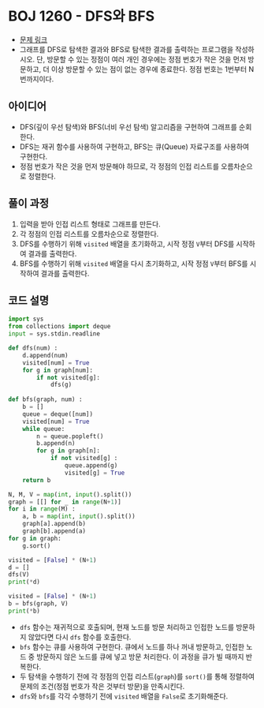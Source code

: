 # BOJ 1260 - DFS와 BFS
- [문제 링크](https://www.acmicpc.net/problem/1260)
- 그래프를 DFS로 탐색한 결과와 BFS로 탐색한 결과를 출력하는 프로그램을 작성하시오. 단, 방문할 수 있는 정점이 여러 개인 경우에는 정점 번호가 작은 것을 먼저 방문하고, 더 이상 방문할 수 있는 점이 없는 경우에 종료한다. 정점 번호는 1번부터 N번까지이다.

## 아이디어
- DFS(깊이 우선 탐색)와 BFS(너비 우선 탐색) 알고리즘을 구현하여 그래프를 순회한다.
- DFS는 재귀 함수를 사용하여 구현하고, BFS는 큐(Queue) 자료구조를 사용하여 구현한다.
- 정점 번호가 작은 것을 먼저 방문해야 하므로, 각 정점의 인접 리스트를 오름차순으로 정렬한다.

## 풀이 과정
1. 입력을 받아 인접 리스트 형태로 그래프를 만든다.
2. 각 정점의 인접 리스트를 오름차순으로 정렬한다.
3. DFS를 수행하기 위해 `visited` 배열을 초기화하고, 시작 정점 `V`부터 DFS를 시작하여 결과를 출력한다.
4. BFS를 수행하기 위해 `visited` 배열을 다시 초기화하고, 시작 정점 `V`부터 BFS를 시작하여 결과를 출력한다.

## 코드 설명
```python
import sys
from collections import deque
input = sys.stdin.readline

def dfs(num) :
    d.append(num)
    visited[num] = True
    for g in graph[num]:
        if not visited[g]:
            dfs(g)
            
def bfs(graph, num) :
    b = []
    queue = deque([num])
    visited[num] = True
    while queue:
        n = queue.popleft()
        b.append(n)
        for g in graph[n]:
            if not visited[g] :
                queue.append(g)
                visited[g] = True
    return b

N, M, V = map(int, input().split())
graph = [[] for _ in range(N+1)]
for i in range(M) :
    a, b = map(int, input().split())
    graph[a].append(b)
    graph[b].append(a)
for g in graph:
    g.sort()

visited = [False] * (N+1)
d = []
dfs(V)
print(*d)

visited = [False] * (N+1)
b = bfs(graph, V)
print(*b)
```
- `dfs` 함수는 재귀적으로 호출되며, 현재 노드를 방문 처리하고 인접한 노드를 방문하지 않았다면 다시 `dfs` 함수를 호출한다.
- `bfs` 함수는 큐를 사용하여 구현한다. 큐에서 노드를 하나 꺼내 방문하고, 인접한 노드 중 방문하지 않은 노드를 큐에 넣고 방문 처리한다. 이 과정을 큐가 빌 때까지 반복한다.
- 두 탐색을 수행하기 전에 각 정점의 인접 리스트(`graph`)를 `sort()`를 통해 정렬하여 문제의 조건(정점 번호가 작은 것부터 방문)을 만족시킨다.
- `dfs`와 `bfs`를 각각 수행하기 전에 `visited` 배열을 `False`로 초기화해준다.
